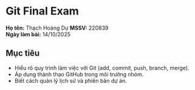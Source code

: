 # Git Final Exam

**Họ tên:** Thạch Hoàng Dự
**MSSV:** 220839  
**Ngày làm bài:** 14/10/2025  

## Mục tiêu
- Hiểu rõ quy trình làm việc với Git (add, commit, push, branch, merge).  
- Áp dụng thành thạo GitHub trong môi trường nhóm.  
- Biết cách quản lý lịch sử và phiên bản dự án.